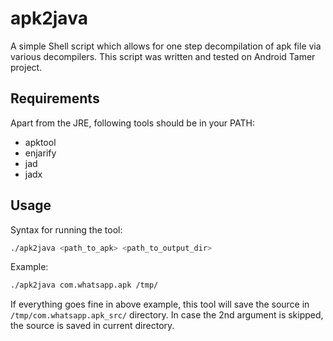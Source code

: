 # apk2java
A simple Shell script which allows for one step decompilation of apk file via various decompilers. This script was written and tested on Android Tamer project.

## Requirements
Apart from the JRE, following tools should be in your PATH:
* apktool
* enjarify
* jad
* jadx

## Usage
Syntax for running the tool:

```bash
./apk2java <path_to_apk> <path_to_output_dir>
```

Example:

```bash
./apk2java com.whatsapp.apk /tmp/
```

If everything goes fine in above example, this tool will save the source in `/tmp/com.whatsapp.apk_src/` directory. In case the 2nd argument is skipped, the source is saved in current directory.
